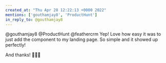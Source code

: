 ```yaml
---
created_at: "Thu Apr 28 12:22:13 +0000 2022"
mentions: ['gouthamjay8', 'ProductHunt']
in_reply_to: @gouthamjay8
---
```


@gouthamjay8 @ProductHunt @feathercrm Yep! Love how easy it was to just add the component to my landing page. So simple and it showed up perfectly!

And thanks! 🙌🙌🙌